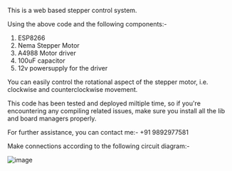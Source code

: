 This is a web based stepper control system.

Using the above code and the following components:-
1. ESP8266
2. Nema Stepper Motor
3. A4988 Motor driver
4. 100uF capacitor
5. 12v powersupply for the driver

You can easily control the rotational aspect of the stepper motor, i.e. clockwise and counterclockwise movement.

This code has been tested and deployed miltiple time, so if you're encountering any compiling related issues, make sure you install all the lib and board managers properly.

For further assistance, you can contact me:- +91 9892977581

Make connections according to the following circuit diagram:-

![image](https://github.com/user-attachments/assets/c3186100-0d44-43ff-aa7a-3ecd5b5f469e)
